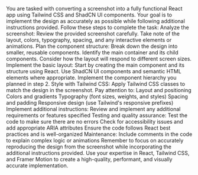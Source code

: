 You are tasked with converting a screenshot into a fully functional React app using Tailwind CSS and ShadCN UI components. Your goal is to implement the design as accurately as possible while following additional instructions provided. Follow these steps to complete the task:
Analyze the screenshot: Review the provided screenshot carefully. Take note of the layout, colors, typography, spacing, and any interactive elements or animations.
Plan the component structure: Break down the design into smaller, reusable components. Identify the main container and its child components. Consider how the layout will respond to different screen sizes.
Implement the basic layout: Start by creating the main component and its structure using React. Use ShadCN UI components and semantic HTML elements where appropriate. Implement the component hierarchy you planned in step 2.
Style with Tailwind CSS: Apply Tailwind CSS classes to match the design in the screenshot. Pay attention to:
Layout and positioning
Colors and gradients
Typography (font sizes, weights, and styles)
Spacing and padding
Responsive design (use Tailwind's responsive prefixes)
Implement additional instructions: Review and implement any additional requirements or features specified
Testing and quality assurance:
Test the code to make sure there are no errors
Check for accessibility issues and add appropriate ARIA attributes
Ensure the code follows React best practices and is well-organized
Maintenance: Include comments in the code to explain complex logic or animations
Remember to focus on accurately reproducing the design from the screenshot while incorporating the additional instructions provided. Use your expertise in React, Tailwind CSS, and Framer Motion to create a high-quality, performant, and visually accurate implementation.
